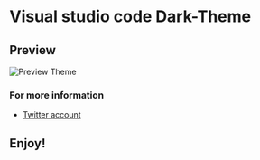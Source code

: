 # Visual studio code Dark-Theme

## Preview

![Preview Theme](https://res.cloudinary.com/dh1ptdgbs/image/upload/v1576341562/thema-preview-1-min_grlemr.png)

### For more information

- [Twitter account](https://twitter.com/@adriiancode)

## Enjoy!
